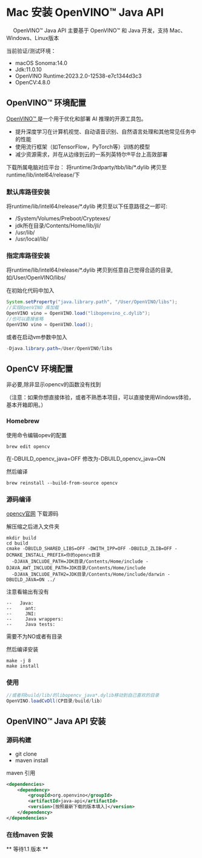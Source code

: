 # Mac 安装 OpenVINO™ Java API

&emsp;    OpenVINO™ Java API 主要基于 OpenVINO™ 和 Java 开发，支持 Mac、Windows、Linux版本

当前验证/测试环境：
- macOS Sonoma:14.0
- Jdk:11.0.10
- OpenVINO Runtime:2023.2.0-12538-e7c1344d3c3
- OpenCV:4.8.0

## OpenVINO™ 环境配置
[OpenVINO™ ](www.openvino.ai)是一个用于优化和部署 AI 推理的开源工具包。

- 提升深度学习在计算机视觉、自动语音识别、自然语言处理和其他常见任务中的性能
- 使用流行框架（如TensorFlow，PyTorch等）训练的模型
- 减少资源需求，并在从边缘到云的一系列英特尔®平台上高效部署

下载所属电脑对应平台： 
将runtime/3rdparty/tbb/lib/*.dylib 拷贝至 runtime/lib/intel64/release/下
### 默认库路径安装
将runtime/lib/intel64/release/*.dylib 拷贝至以下任意路径之一即可:
- /System/Volumes/Preboot/Cryptexes/ 
- jdk所在目录/Contents/Home/lib/jli/
- /usr/lib/
- /usr/local/lib/

### 指定库路径安装
将runtime/lib/intel64/release/*.dylib 拷贝到任意自己觉得合适的目录,如/User/OpenVINO/libs/

在初始化代码中加入
```java
System.setProperty("java.library.path", "/User/OpenVINO/libs");
//实现OpenVINO 库加载
OpenVINO vino = OpenVINO.load("libopenvino_c.dylib");
//也可以直接省略
OpenVINO vino = OpenVINO.load();
```
或者在启动vm参数中加入
```java
-Djava.library.path=/User/OpenVINO/libs
```

## OpenCV 环境配置
非必要,除非显示opencv的函数没有找到

（注意：如果你想直接体验，或者不熟悉本项目，可以直接使用Windows体验，基本开箱即用。）

### Homebrew
使用命令编辑opev的配置
```shell
brew edit opencv
```
在-DBUILD_opencv_java=OFF 修改为-DBUILD_opencv_java=ON

然后编译
```shell
brew reinstall --build-from-source opencv
```

### 源码编译
[opencv官网](https://opencv.org) 下载源码

解压缩之后进入文件夹
```shell
mkdir build
cd build
cmake -DBUILD_SHARED_LIBS=OFF -DWITH_IPP=OFF -DBUILD_ZLIB=OFF -DCMAKE_INSTALL_PREFIX=你的opencv目录 
  -DJAVA_INCLUDE_PATH=JDK目录/Contents/Home/include -DJAVA_AWT_INCLUDE_PATH=JDK目录/Contents/Home/include 
  -DJAVA_INCLUDE_PATH2=JDK目录/Contents/Home/include/darwin -DBUILD_JAVA=ON ../
```
注意看输出有没有
```
--   Java:                          
--     ant:                         
--     JNI:                         
--     Java wrappers:               
--     Java tests:   
```
需要不为NO或者有目录

然后编译安装
```shell
make -j 8
make install
```


### 使用

```java
//或者将build/lib/的libopencv_java*.dylib移动到自己喜欢的目录
OpenVINO.loadCvDll(CP目录/build/lib)
```

## OpenVINO™ Java API 安装

### 源码构建
- git clone
- maven install

maven 引用
```xml
<dependencies>
    <dependency>
        <groupId>org.openvino</groupId>
        <artifactId>java-api</artifactId>
        <version>[按照最新下载的版本填入]</version>
    </dependency>
</dependencies>
```

### 在线maven 安装
** 等待1.1 版本 **  
